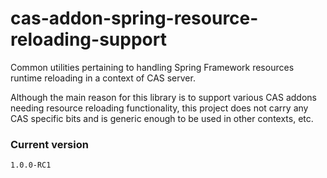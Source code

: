cas-addon-spring-resource-reloading-support
===========================================

Common utilities pertaining to handling Spring Framework resources runtime reloading in a context of CAS server.

Although the main reason for this library is to support various CAS addons needing resource reloading functionality,
this project does not carry any CAS specific bits and is generic enough to be used in other contexts, etc.

### Current version
`1.0.0-RC1`
